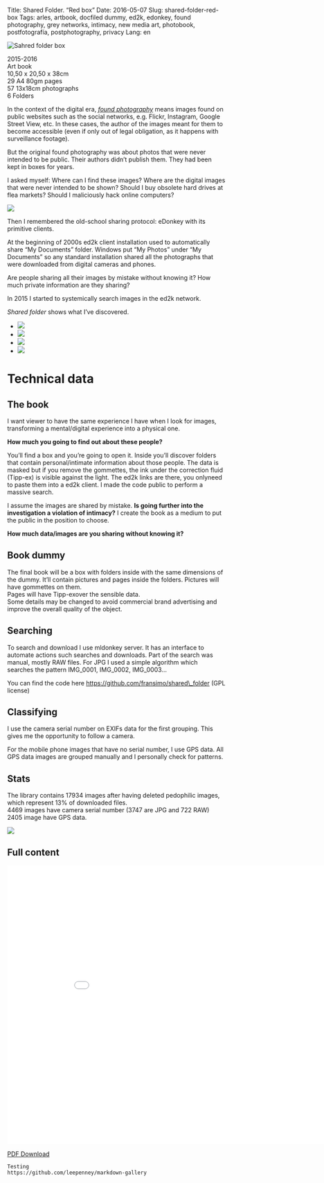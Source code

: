 Title: Shared Folder. “Red box”
Date: 2016-05-07
Slug: shared-folder-red-box
Tags: arles, artbook, docfiled dummy, ed2k, edonkey, found photography, grey networks, intimacy, new media art, photobook, postfotografía, postphotography, privacy
Lang: en

![Sahred folder box](http://fransimo.info/wp-content/uploads/2016/05/DSCF3138.jpg)

2015-2016  
Art book  
10,50 x 20,50 x 38cm  
29 A4 80gm pages  
57 13x18cm photographs  
6 Folders

In the context of the digital era, _[found photography](https://en.wikipedia.org/wiki/Found_photography)_ means images found on public websites such as the social networks, e.g. Flickr, Instagram, Google Street View, etc. In these cases, the author of the images meant for them to become accessible (even if only out of legal obligation, as it happens with surveillance footage).

But the original found photography was about photos that were never intended to be public. Their authors didn’t publish them. They had been kept in boxes for years.

I asked myself: Where can I find these images? Where are the digital images that were never intended to be shown? Should I buy obsolete hard drives at flea markets? Should I maliciously hack online computers?

![](http://fransimo.info/wp-content/uploads/2016/05/DSCF3142.jpg)

Then I remembered the old-school sharing protocol: eDonkey with its primitive clients.

At the beginning of 2000s ed2k client installation used to automatically share “My Documents” folder. Windows put “My Photos” under “My Documents” so any standard installation shared all the photographs that were downloaded from digital cameras and phones.

Are people sharing all their images by mistake without knowing it? How much private information are they sharing?

In 2015 I started to systemically search images in the ed2k network.

_Shared folder_ shows what I’ve discovered.

- ![](http://fransimo.info/wp-content/uploads/2016/05/DSCF3150.jpg)
- ![](http://fransimo.info/wp-content/uploads/2016/05/DSCF3144.jpg)
- ![](http://fransimo.info/wp-content/uploads/2016/05/DSCF3145.jpg)
- ![](http://fransimo.info/wp-content/uploads/2016/05/DSCF3147.jpg)



# Technical data

The book
--------

I want viewer to have the same experience I have when I look for images, transforming a mental/digital experience into a physical one.

**How much you going to find out about these people?**

You’ll find a box and you’re going to open it. Inside you’ll discover folders that contain personal/intimate information about those people. The data is masked but if you remove the gommettes, the ink under the correction fluid (Tipp-ex) is visible against the light. The ed2k links are there, you onlyneed to paste them into a ed2k client. I made the code public to perform a massive search.

I assume the images are shared by mistake. **Is going further into the investigation a violation of intimacy?** I create the book as a medium to put the public in the position to choose.

**How much data/images are you sharing without knowing it?**

Book dummy
----------

The final book will be a box with folders inside with the same dimensions of the dummy. It’ll contain pictures and pages inside the folders. Pictures will have gommettes on them.  
Pages will have Tipp-exover the sensible data.  
Some details may be changed to avoid commercial brand advertising and improve the overall quality of the object.

Searching
---------

To search and download I use mldonkey server. It has an interface to automate actions such searches and downloads. Part of the search was manual, mostly RAW files. For JPG I used a simple algorithm which searches the pattern IMG\_0001, IMG\_0002, IMG\_0003…

You can find the code here https://github.com/fransimo/shared\_folder (GPL license)

Classifying
-----------

I use the camera serial number on EXIFs data for the first grouping. This gives me the opportunity to follow a camera.

For the mobile phone images that have no serial number, I use GPS data. All GPS data images are grouped manually and I personally check for patterns.

Stats
-----

The library contains 17934 images after having deleted pedophilic images, which represent 13% of downloaded files.  
4469 images have camera serial number (3747 are JPG and 722 RAW)  
2405 image have GPS data.

![](http://fransimo.info/wp-content/uploads/2016/05/DSCF3152.jpg)

Full content
------------

<iframe width="910" height="644" src="//e.issuu.com/embed.html#2922899/35322701" frameborder="0" allowfullscreen></iframe>

[PDF Download](http://fransimo.info/wp-content/uploads/2016/05/Shared_folder_with_photos_and_scan.pdf)


```
Testing
https://github.com/leepenney/markdown-gallery
```

<script src="{static}/images/md-gallery.js">

<script>
    md_gallery();
</script>